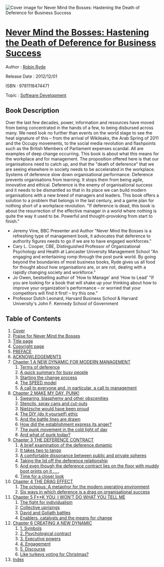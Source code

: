 ![Cover image for Never Mind the Bosses: Hastening the Death of Deference for Business Success](https://imgdetail.ebookreading.net/cover/cover/software_development/EB9781118474471.jpg)

[Never Mind the Bosses: Hastening the Death of Deference for Business Success](https://ebookreading.net/view/book/Never+Mind+the+Bosses%3A+Hastening+the+Death+of+Deference+for+Business+Success-EB9781118474471_1.html "Never Mind the Bosses: Hastening the Death of Deference for Business Success")
====================================================================================================================

Author : [Robin Ryde](https://ebookreading.net/search/author/Robin+Ryde)

Release Date : 2012/12/01

ISBN : 9781118474471

Topic : [Software Development](https://ebookreading.net/search/category/software-development)

Book Description
-----------------

Over the last few decades, power, information and resources have moved from being concentrated in the hands of a few, to being disbursed across many. We need look no further than events on the world stage to see the heat signature of this – from the arrival of Wikileaks, the Arab Spring of 2011 and the Occupy movements, to the social media revolution and flashpoints such as the British Members of Parliament expenses scandal.  All are examples of deep change occurring.
This book is about what this means for the workplace and for management.  The proposition offered here is that our organisations need to catch up, and that the "death of deference" that we are seeing elsewhere in society needs to be accelerated in the workplace.
Systems of deference slow down organisational performance.  Deference prevents organisations from learning.  It stops them from being agile, innovative and ethical.  Deference is the enemy of organisational success and it needs to be dismantled so that in its place we can build modern organisations with a new breed of managers and leaders.  This book offers a solution to a problem that belongs in the last century, and a game plan for nothing short of a workplace revolution.
"If deference is dead, this book is about the resurrection of the effective manager in a world where nothing is quite the way it used to be. Powerful and thought-provoking from start to finish."
- Jeremy Vine, BBC Presenter and Author
"Never Mind the Bosses is a refreshing type of management book, it advocates that deference to authority figures needs to go if we are to have engaged workforces."
- Cary L. Cooper, CBE, Distinguished Professor of Organizational Psychology and Health at Lancaster University Management School
"An engaging and entertaining romp through the post punk world. By going beyond the boundaries of most business books, Ryde gives us all food for thought about how organisations are, or are not, dealing with a rapidly changing society and workforce."
- Jo Owen, bestselling author of 'How to Manage' and 'How to Lead'
"If you are looking for a book that will shake up your thinking about how to improve your organization's performance – or worried that your competitors will find it first! – try this one."
- Professor Dutch Leonard, Harvard Business School &amp; Harvard University's John F. Kennedy School of Government
              
Table of Contents
-----------------

1. [Cover](https://ebookreading.net/view/book/Never+Mind+the+Bosses%3A+Hastening+the+Death+of+Deference+for+Business+Success-EB9781118474471_1.html)
1. [Praise for Never Mind the Bosses](https://ebookreading.net/view/book/Never+Mind+the+Bosses%3A+Hastening+the+Death+of+Deference+for+Business+Success-EB9781118474471_3.html)
1. [Title page](https://ebookreading.net/view/book/Never+Mind+the+Bosses%3A+Hastening+the+Death+of+Deference+for+Business+Success-EB9781118474471_4.html)
1. [Copyright page](https://ebookreading.net/view/book/Never+Mind+the+Bosses%3A+Hastening+the+Death+of+Deference+for+Business+Success-EB9781118474471_5.html)
1. [PREFACE](https://ebookreading.net/view/book/Never+Mind+the+Bosses%3A+Hastening+the+Death+of+Deference+for+Business+Success-EB9781118474471_6.html#f02)
1. [ACKNOWLEDGEMENTS](https://ebookreading.net/view/book/Never+Mind+the+Bosses%3A+Hastening+the+Death+of+Deference+for+Business+Success-EB9781118474471_7.html#f03)
1. [Chapter 1 A NEW DYNAMIC FOR MODERN MANAGEMENT](https://ebookreading.net/view/book/Never+Mind+the+Bosses%3A+Hastening+the+Death+of+Deference+for+Business+Success-EB9781118474471_8.html#c01)
    1. [Terms of deference](https://ebookreading.net/view/book/Never+Mind+the+Bosses%3A+Hastening+the+Death+of+Deference+for+Business+Success-EB9781118474471_8.html#c01-sec1-0002)
    1. [A quick summary for busy people](https://ebookreading.net/view/book/Never+Mind+the+Bosses%3A+Hastening+the+Death+of+Deference+for+Business+Success-EB9781118474471_8.html#c01-sec1-0003)
    1. [Starting the change process](https://ebookreading.net/view/book/Never+Mind+the+Bosses%3A+Hastening+the+Death+of+Deference+for+Business+Success-EB9781118474471_8.html#c01-sec1-0004)
    1. [The SPEED model](https://ebookreading.net/view/book/Never+Mind+the+Bosses%3A+Hastening+the+Death+of+Deference+for+Business+Success-EB9781118474471_8.html#c01-sec1-0005)
    1. [A call to everyone and, in particular, a call to management](https://ebookreading.net/view/book/Never+Mind+the+Bosses%3A+Hastening+the+Death+of+Deference+for+Business+Success-EB9781118474471_8.html#c01-sec1-0006)
1. [Chapter 2 MAKE MY DAY, PUNK!](https://ebookreading.net/view/book/Never+Mind+the+Bosses%3A+Hastening+the+Death+of+Deference+for+Business+Success-EB9781118474471_9.html#c02)
    1. [Swearing, blasphemy and other obscenities](https://ebookreading.net/view/book/Never+Mind+the+Bosses%3A+Hastening+the+Death+of+Deference+for+Business+Success-EB9781118474471_9.html#c02-sec1-0002)
    1. [Stencils, spray cans and cut-outs](https://ebookreading.net/view/book/Never+Mind+the+Bosses%3A+Hastening+the+Death+of+Deference+for+Business+Success-EB9781118474471_9.html#c02-sec1-0003)
    1. [Nietzsche would have been proud](https://ebookreading.net/view/book/Never+Mind+the+Bosses%3A+Hastening+the+Death+of+Deference+for+Business+Success-EB9781118474471_9.html#c02-sec1-0004)
    1. [The DIY (do it yourself) ethic](https://ebookreading.net/view/book/Never+Mind+the+Bosses%3A+Hastening+the+Death+of+Deference+for+Business+Success-EB9781118474471_9.html#c02-sec1-0005)
    1. [And the battle lines are drawn](https://ebookreading.net/view/book/Never+Mind+the+Bosses%3A+Hastening+the+Death+of+Deference+for+Business+Success-EB9781118474471_9.html#c02-sec1-0006)
    1. [How did the establishment express its anger?](https://ebookreading.net/view/book/Never+Mind+the+Bosses%3A+Hastening+the+Death+of+Deference+for+Business+Success-EB9781118474471_9.html#c02-sec1-0007)
    1. [The punk movement in the cold light of day](https://ebookreading.net/view/book/Never+Mind+the+Bosses%3A+Hastening+the+Death+of+Deference+for+Business+Success-EB9781118474471_9.html#c02-sec1-0008)
    1. [And what of punk today?](https://ebookreading.net/view/book/Never+Mind+the+Bosses%3A+Hastening+the+Death+of+Deference+for+Business+Success-EB9781118474471_9.html#c02-sec1-0009)
1. [Chapter 3 THE DEFERENCE CONTRACT](https://ebookreading.net/view/book/Never+Mind+the+Bosses%3A+Hastening+the+Death+of+Deference+for+Business+Success-EB9781118474471_10.html#c03)
    1. [A brief examination of the deference dynamic](https://ebookreading.net/view/book/Never+Mind+the+Bosses%3A+Hastening+the+Death+of+Deference+for+Business+Success-EB9781118474471_10.html#c03-sec1-0002)
    1. [It takes two to tango](https://ebookreading.net/view/book/Never+Mind+the+Bosses%3A+Hastening+the+Death+of+Deference+for+Business+Success-EB9781118474471_10.html#c03-sec1-0003)
    1. [A comfortable dissonance between public and private spheres](https://ebookreading.net/view/book/Never+Mind+the+Bosses%3A+Hastening+the+Death+of+Deference+for+Business+Success-EB9781118474471_10.html#c03-sec1-0004)
    1. [Taking the lid off the deference relationship](https://ebookreading.net/view/book/Never+Mind+the+Bosses%3A+Hastening+the+Death+of+Deference+for+Business+Success-EB9781118474471_10.html#c03-sec1-0005)
    1. [And even though the deference contract lies on the floor with muddy boot prints on it . . .](https://ebookreading.net/view/book/Never+Mind+the+Bosses%3A+Hastening+the+Death+of+Deference+for+Business+Success-EB9781118474471_10.html#c03-sec1-0006)
    1. [Time for a closer look](https://ebookreading.net/view/book/Never+Mind+the+Bosses%3A+Hastening+the+Death+of+Deference+for+Business+Success-EB9781118474471_10.html#c03-sec1-0007)
1. [Chapter 4 THE DRAG EFFECT](https://ebookreading.net/view/book/Never+Mind+the+Bosses%3A+Hastening+the+Death+of+Deference+for+Business+Success-EB9781118474471_11.html#c04)
    1. [The octopus: A metaphor for the modern operating environment](https://ebookreading.net/view/book/Never+Mind+the+Bosses%3A+Hastening+the+Death+of+Deference+for+Business+Success-EB9781118474471_11.html#c04-sec1-0002)
    1. [Six ways in which deference is a drag on organisational success](https://ebookreading.net/view/book/Never+Mind+the+Bosses%3A+Hastening+the+Death+of+Deference+for+Business+Success-EB9781118474471_11.html#c04-sec1-0003)
1. [Chapter 5 F**K YOU, I WON’T DO WHAT YOU TELL ME](https://ebookreading.net/view/book/Never+Mind+the+Bosses%3A+Hastening+the+Death+of+Deference+for+Business+Success-EB9781118474471_12.html#c05)
    1. [The fight for individualism](https://ebookreading.net/view/book/Never+Mind+the+Bosses%3A+Hastening+the+Death+of+Deference+for+Business+Success-EB9781118474471_12.html#c05-sec1-0002)
    1. [Collective uprisings](https://ebookreading.net/view/book/Never+Mind+the+Bosses%3A+Hastening+the+Death+of+Deference+for+Business+Success-EB9781118474471_12.html#c05-sec1-0003)
    1. [David and Goliath battles](https://ebookreading.net/view/book/Never+Mind+the+Bosses%3A+Hastening+the+Death+of+Deference+for+Business+Success-EB9781118474471_12.html#c05-sec1-0004)
    1. [Enablers, catalysts and the means for change](https://ebookreading.net/view/book/Never+Mind+the+Bosses%3A+Hastening+the+Death+of+Deference+for+Business+Success-EB9781118474471_12.html#c05-sec1-0005)
1. [Chapter 6 CREATING A NEW DYNAMIC](https://ebookreading.net/view/book/Never+Mind+the+Bosses%3A+Hastening+the+Death+of+Deference+for+Business+Success-EB9781118474471_13.html#c06)
    1. [1. Symbols](https://ebookreading.net/view/book/Never+Mind+the+Bosses%3A+Hastening+the+Death+of+Deference+for+Business+Success-EB9781118474471_13.html#c06-sec1-0002)
    1. [2. Psychological contract](https://ebookreading.net/view/book/Never+Mind+the+Bosses%3A+Hastening+the+Death+of+Deference+for+Business+Success-EB9781118474471_13.html#c06-sec1-0003)
    1. [3. Executive powers](https://ebookreading.net/view/book/Never+Mind+the+Bosses%3A+Hastening+the+Death+of+Deference+for+Business+Success-EB9781118474471_13.html#c06-sec1-0004)
    1. [4. Engagement](https://ebookreading.net/view/book/Never+Mind+the+Bosses%3A+Hastening+the+Death+of+Deference+for+Business+Success-EB9781118474471_13.html#c06-sec1-0005)
    1. [5. Discourse](https://ebookreading.net/view/book/Never+Mind+the+Bosses%3A+Hastening+the+Death+of+Deference+for+Business+Success-EB9781118474471_13.html#c06-sec1-0006)
    1. [Like turkeys voting for Christmas?](https://ebookreading.net/view/book/Never+Mind+the+Bosses%3A+Hastening+the+Death+of+Deference+for+Business+Success-EB9781118474471_13.html#c06-sec1-0007)
1. [Index](https://ebookreading.net/view/book/Never+Mind+the+Bosses%3A+Hastening+the+Death+of+Deference+for+Business+Success-EB9781118474471_14.html)
